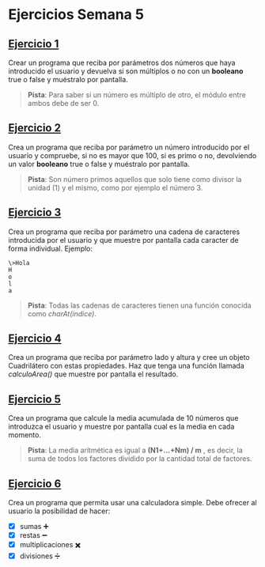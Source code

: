 # Ejercicios Semana 5

## [Ejercicio 1](src/com/ejercicios/Ejercicio1.java)
Crear un programa que reciba por parámetros dos números que haya introducido el usuario y devuelva si son múltiplos o no con un **booleano** true o false y muéstralo por pantalla.
> **Pista**: Para saber si un número es múltiplo de otro, el módulo entre ambos debe de ser 0.

## [Ejercicio 2](src/com/ejercicios/Ejercicio2.java)
Crea un programa que reciba por parámetro un número introducido por el usuario y compruebe, si no es mayor que 100, si es primo o no, devolviendo un valor **booleano** true o false y muéstralo por pantalla.
> **Pista**: Son número primos aquellos que solo tiene como divisor la unidad (1) y el mismo, como por ejemplo el número 3.

## [Ejercicio 3](src/com/ejercicios/Ejercicio3.java)
Crea un programa que reciba por parámetro una cadena de caracteres introducida por el usuario y que muestre por pantalla cada caracter de forma individual.
Ejemplo:
```
\>Hola
H
o
l
a
```
> **Pista**: Todas las cadenas de caracteres tienen una función conocida como _charAt(índice)_.

## [Ejercicio 4](src/com/ejercicios/Ejercicio4.java)
Crea un programa que reciba por parámetro lado y altura y cree un objeto Cuadrilátero con estas propiedades. Haz que tenga una función llamada _calculoArea()_ que muestre por pantalla el resultado.

## [Ejercicio 5](src/com/ejercicios/Ejercicio5.java)
Crea un programa que calcule la media acumulada de 10 números que introduzca el usuario y muestre por pantalla cual es la media en cada momento.
> **Pista**: La media aritmética es igual a **(N1+...+Nm) / m** , es decir, la suma de todos los factores dividido por la cantidad total de factores.

## [Ejercicio 6](src/com/ejercicios/Ejercicio6.java)
Crea un programa que permita usar una calculadora simple. Debe ofrecer al usuario la posibilidad de hacer:
- [x] sumas :heavy_plus_sign:	
- [x] restas :heavy_minus_sign:	
- [x] multiplicaciones :heavy_multiplication_x:	
- [x] divisiones :heavy_division_sign:	
